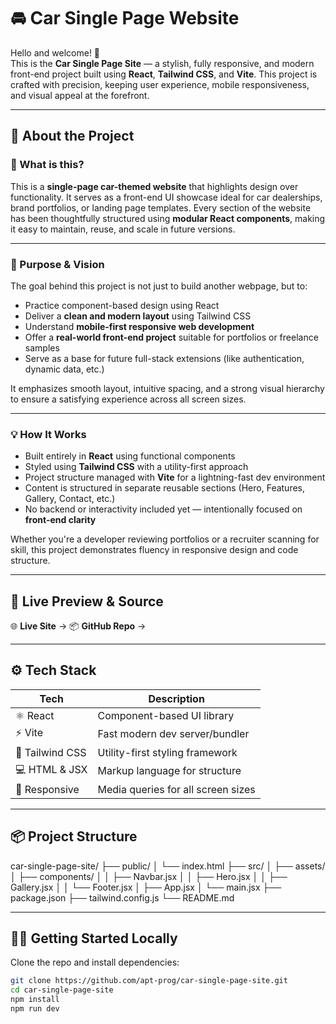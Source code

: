 # 🚘 Car Single Page Website

Hello and welcome! 👋  
This is the **Car Single Page Site** — a stylish, fully responsive, and modern front-end project built using **React**, **Tailwind CSS**, and **Vite**. This project is crafted with precision, keeping user experience, mobile responsiveness, and visual appeal at the forefront.

---

## 📖 About the Project

### 🧩 What is this?

This is a **single-page car-themed website** that highlights design over functionality. It serves as a front-end UI showcase ideal for car dealerships, brand portfolios, or landing page templates. Every section of the website has been thoughtfully structured using **modular React components**, making it easy to maintain, reuse, and scale in future versions.

---

### 🎯 Purpose & Vision

The goal behind this project is not just to build another webpage, but to:
- Practice component-based design using React  
- Deliver a **clean and modern layout** using Tailwind CSS  
- Understand **mobile-first responsive web development**  
- Offer a **real-world front-end project** suitable for portfolios or freelance samples  
- Serve as a base for future full-stack extensions (like authentication, dynamic data, etc.)

It emphasizes smooth layout, intuitive spacing, and a strong visual hierarchy to ensure a satisfying experience across all screen sizes.

---

### 💡 How It Works

- Built entirely in **React** using functional components  
- Styled using **Tailwind CSS** with a utility-first approach  
- Project structure managed with **Vite** for a lightning-fast dev environment  
- Content is structured in separate reusable sections (Hero, Features, Gallery, Contact, etc.)  
- No backend or interactivity included yet — intentionally focused on **front-end clarity**

Whether you're a developer reviewing portfolios or a recruiter scanning for skill, this project demonstrates fluency in responsive design and code structure.

---

## 🚀 Live Preview & Source

🌐 **Live Site** → [](https://car-single-page-site.vercel.app/)
📦 **GitHub Repo** → []([https://github.com/apt-prog/car-single-page-site](https://github.com/apt-prog/Car-Single-Page-Site/))

---

## ⚙️ Tech Stack

| Tech           | Description                          |
|----------------|--------------------------------------|
| ⚛️ React       | Component-based UI library           |
| ⚡ Vite         | Fast modern dev server/bundler       |
| 🎨 Tailwind CSS| Utility-first styling framework      |
| 💻 HTML & JSX  | Markup language for structure        |
| 📱 Responsive  | Media queries for all screen sizes   |

---

## 📦 Project Structure

car-single-page-site/
├── public/
│ └── index.html
├── src/
│ ├── assets/
│ ├── components/
│ │ ├── Navbar.jsx
│ │ ├── Hero.jsx
│ │ ├── Gallery.jsx
│ │ └── Footer.jsx
│ ├── App.jsx
│ └── main.jsx
├── package.json
├── tailwind.config.js
└── README.md

---

## 🧑‍💻 Getting Started Locally

Clone the repo and install dependencies:

```bash
git clone https://github.com/apt-prog/car-single-page-site.git
cd car-single-page-site
npm install
npm run dev
